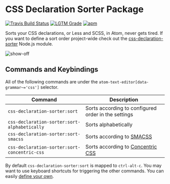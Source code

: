 # CSS Declaration Sorter Package
[![Travis Build Status][travis-icon]][travis]
[![LGTM Grade][lgtm-icon]][lgtm]
[![apm][apm-icon]][apm]

Sorts your CSS declarations, or Less and SCSS, in Atom, never gets tired. If you want to define a sort order project-wide check out the [css-declaration-sorter](https://github.com/Siilwyn/css-declaration-sorter#readme) Node.js module.

![show-off](https://raw.githubusercontent.com/Siilwyn/css-declaration-sorter-atom/master/show-off.gif)

## Commands and Keybindings
All of the following commands are under the `atom-text-editor[data-grammar~='css']` selector.

|Command|Description|
|-------|-----------|
|`css-declaration-sorter:sort`|Sorts according to configured order in the settings|
|`css-declaration-sorter:sort-alphabetically`|Sorts alphabetically|
|`css-declaration-sorter:sort-smacss`|Sorts according to [SMACSS](https://smacss.com/book/formatting#grouping)|
|`css-declaration-sorter:sort-concentric-css`|Sorts according to [Concentric CSS](https://github.com/brandon-rhodes/Concentric-CSS)|

By default `css-declaration-sorter:sort` is mapped to `ctrl-alt-c`. You may want to use keyboard shortcuts for triggering the other commands. You can easily [define your own](http://flight-manual.atom.io/using-atom/sections/basic-customization/#_customizing_keybindings).

[travis]: https://travis-ci.org/Siilwyn/css-declaration-sorter-atom
[travis-icon]: https://img.shields.io/travis/Siilwyn/css-declaration-sorter-atom/master.svg?style=flat-square
[lgtm]: https://lgtm.com/projects/g/Siilwyn/css-declaration-sorter-atom/
[lgtm-icon]: https://img.shields.io/lgtm/grade/javascript/g/Siilwyn/css-declaration-sorter-atom.svg?style=flat-square
[apm]: https://atom.io/packages/css-declaration-sorter
[apm-icon]: https://img.shields.io/apm/v/css-declaration-sorter?style=flat-square
